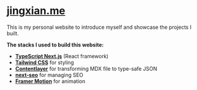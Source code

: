 # [jingxian.me](https://jingxian.me)

This is my personal website to introduce myself and showcase the projects I built.

**The stacks I used to build this website:**
- [**TypeScript Next.js**](https://nextjs.org/docs) (React framework)
- [**Tailwind CSS**](https://tailwindcss.com/docs/installation) for styling
- [**Contentlayer**](https://www.contentlayer.dev/docs/getting-started) for transforming MDX file to type-safe JSON
- [**next-seo**](https://github.com/garmeeh/next-seo) for managing SEO
- [**Framer Motion**](https://www.framer.com/docs/) for animation
